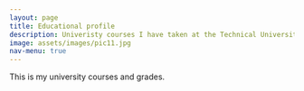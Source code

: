 ```yaml
---
layout: page
title: Educational profile
description: Univeristy courses I have taken at the Technical University of Denmark.
image: assets/images/pic11.jpg
nav-menu: true
---
```


This is my university courses and grades. 

